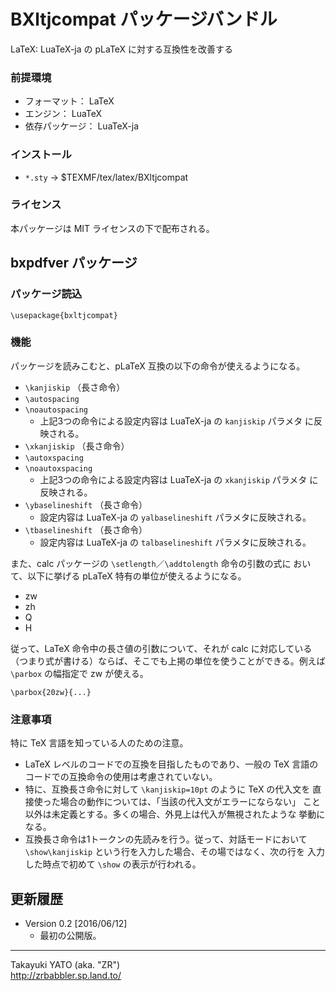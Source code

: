 BXltjcompat パッケージバンドル
==============================

LaTeX: LuaTeX-ja の pLaTeX に対する互換性を改善する

### 前提環境

  * フォーマット： LaTeX
  * エンジン： LuaTeX
  * 依存パッケージ： LuaTeX-ja

### インストール

  - `*.sty` → $TEXMF/tex/latex/BXltjcompat

### ライセンス

本パッケージは MIT ライセンスの下で配布される。

bxpdfver パッケージ
-------------------

### パッケージ読込

    \usepackage{bxltjcompat}

### 機能

パッケージを読みこむと、pLaTeX 互換の以下の命令が使えるようになる。

  * `\kanjiskip` （長さ命令）
  * `\autospacing`
  * `\noautospacing` 
      - 上記3つの命令による設定内容は LuaTeX-ja の `kanjiskip` パラメタ
        に反映される。
  * `\xkanjiskip` （長さ命令）
  * `\autoxspacing`
  * `\noautoxspacing`
      - 上記3つの命令による設定内容は LuaTeX-ja の `xkanjiskip` パラメタ
        に反映される。
  * `\ybaselineshift` （長さ命令）
      - 設定内容は LuaTeX-ja の `yalbaselineshift` パラメタに反映される。
  * `\tbaselineshift` （長さ命令）
      - 設定内容は LuaTeX-ja の `talbaselineshift` パラメタに反映される。

また、calc パッケージの `\setlength`／`\addtolength` 命令の引数の式に
おいて、以下に挙げる pLaTeX 特有の単位が使えるようになる。

  * zw
  * zh
  * Q
  * H

従って、LaTeX 命令中の長さ値の引数について、それが calc に対応している
（つまり式が書ける）ならば、そこでも上掲の単位を使うことができる。例えば
`\parbox` の幅指定で zw が使える。

    \parbox{20zw}{...}

### 注意事項

特に TeX 言語を知っている人のための注意。

  * LaTeX レベルのコードでの互換を目指したものであり、一般の TeX 言語の
    コードでの互換命令の使用は考慮されていない。
  * 特に、互換長さ命令に対して `\kanjiskip=10pt` のように TeX の代入文を
    直接使った場合の動作については、「当該の代入文がエラーにならない」
    こと以外は未定義とする。多くの場合、外見上は代入が無視されたような
    挙動になる。
  * 互換長さ命令は1トークンの先読みを行う。従って、対話モードにおいて
    `\show\kanjiskip` という行を入力した場合、その場ではなく、次の行を
    入力した時点で初めて `\show` の表示が行われる。

更新履歴
--------

  * Version 0.2  [2016/06/12]
      - 最初の公開版。

--------------------
Takayuki YATO (aka. "ZR")  
http://zrbabbler.sp.land.to/
